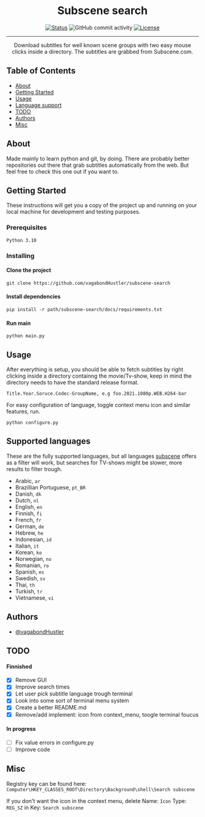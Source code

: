 <h1 align="center">Subscene search</h3>

<div align="center">

[![Status](https://img.shields.io/badge/status-active-success.svg)]()
![GitHub commit activity](https://img.shields.io/github/commit-activity/w/vagabondHustler/subscene-search)
[![License](https://img.shields.io/badge/license-MIT-blue.svg)](/LICENSE)

</div>

---

<p align="center"> Download subtitles for well known scene groups with two easy mouse clicks inside a directory. The subtitles are grabbed from Subscene.com.
    <br> 
</p>

## Table of Contents

- [About](#about)
- [Getting Started](#getting_started)
- [Usage](#usage)
- [Language support](#lsupport)
- [TODO](#todo)
- [Authors](#authors)
- [Misc](#misc)

## About <a name = "about"></a>
Made mainly to learn python and git, by doing. There are probably better repositories out there that grab subtitles automatically from the web. But feel free to check this one out if you want to.

## Getting Started <a name = "getting_started"></a>

These instructions will get you a copy of the project up and running on your local machine for development and testing purposes.

### Prerequisites

```
Python 3.10
```

### Installing

#### Clone the project
```
git clone https://github.com/vagabondHustler/subscene-search
```
#### Install dependencies
```
pip install -r path/subscene-search/docs/requirements.txt
```
#### Run main
```
python main.py 
```

## Usage <a name="usage"></a>

After everything is setup, you should be able to fetch subtitles by right clicking inside a directory containng the movie/Tv-show, keep in mind the directory needs to have the standard release format.
```
Title.Year.Soruce.Codec-GroupName, e.g foo.2021.1080p.WEB.H264-bar
```
For easy configuration of language, toggle context menu icon and similar features, run.
```
python configure.py 
``` 
## Supported languages <a name = "lsupport"></a>

These are the fully supported languages, but all languages [subscene](https://u.subscene.com/filter) offers as a filter will work, but searches for TV-shows might be slower, more results to filter trough.

- Arabic, `ar`
- Brazillian Portuguese, `pt_BR`
- Danish, `dk`
- Dutch, `nl`
- English, `en`
- Finnish, `fi`
- French, `fr`
- German, `de`
- Hebrew, `he`
- Indonesian, `id`
- Italian, `it`
- Korean, `ko`
- Norwegian, `no`
- Romanian, `ro`
- Spanish, `es`
- Swedish, `sv`
- Thai, `th`
- Turkish, `tr`
- Vietnamese, `vi`

## Authors <a name = "authors"></a>

- [@vagabondHustler](https://github.com/vagabondHustler)

## TODO <a name = "todo"></a>
#### Finnished
- [x] Remove GUI
- [x] Improve search times
- [x] Let user pick subtitle language trough terminal
- [x] Look into some sort of terminal menu system
- [x] Create a better README.md
- [x] Remove/add implement: icon from context_menu, toogle terminal foucus
#### In progress
- [ ] Fix value errors in configure.py
- [ ] Improve code

## Misc <a name = "misc"></a>

Registry key can be found here: `Computer\HKEY_CLASSES_ROOT\Directory\Background\shell\Search subscene`

If you don't want the icon in the context menu, delete Name: `Icon` Type: `REG_SZ` in Key: `Search subscene`
